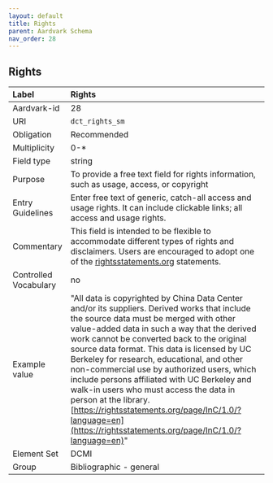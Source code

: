 ```yaml
---
layout: default
title: Rights
parent: Aardvark Schema
nav_order: 28
---
```


## Rights

| Label                 | Rights                  |
|:----------------------|:------------------------|
| Aardvark-id           | 28                      |
| URI                   | `dct_rights_sm`         |
| Obligation            | Recommended             |
| Multiplicity          | 0-*                     |
| Field type            | string                  |
| Purpose               | To provide a free text field for rights information, such as usage, access, or copyright |
| Entry Guidelines      | Enter free text of generic, catch-all access and usage rights. It can include clickable links; all access and usage rights. |
| Commentary            | This field is intended to be flexible to accommodate different types of rights and disclaimers. Users are encouraged to adopt one of the [rightsstatements.org](https://rightsstatements.org/en/) statements. |
| Controlled Vocabulary | no                      |
| Example value         | "All data is copyrighted by China Data Center and/or its suppliers. Derived works that include the source data must be merged with other value-added data in such a way that the derived work cannot be converted back to the original source data format. This data is licensed by UC Berkeley for research, educational, and other non-commercial use by authorized users, which include persons affiliated with UC Berkeley and walk-in users who must access the data in person at the library. [https://rightsstatements.org/page/InC/1.0/?language=en](https://rightsstatements.org/page/InC/1.0/?language=en)" |
| Element Set           | DCMI                    |
| Group                 | Bibliographic - general |
